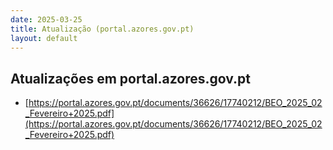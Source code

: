 ```yaml
---
date: 2025-03-25
title: Atualização (portal.azores.gov.pt)
layout: default
---
```

## Atualizações em portal.azores.gov.pt

* [https://portal.azores.gov.pt/documents/36626/17740212/BEO_2025_02_Fevereiro+2025.pdf](https://portal.azores.gov.pt/documents/36626/17740212/BEO_2025_02_Fevereiro+2025.pdf)

